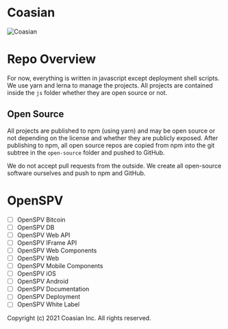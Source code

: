 # Coasian

![Coasian](https://github.com/coasian/coasian/blob/master/design-assets/coasian-landscape-dark.png)

# Repo Overview

For now, everything is written in javascript except deployment shell scripts.
We use yarn and lerna to manage the projects. All projects are contained inside
the <code>js</code> folder whether they are open source or not.

## Open Source
All projects are published to npm (using yarn) and may be open source or not
depending on the license and whether they are publicly exposed. After
publishing to npm, all open source repos are copied from npm into the git
subtree in the <code>open-source</code> folder and pushed to GitHub.

We do not accept pull requests from the outside. We create all open-source
software ourselves and push to npm and GitHub.

# OpenSPV

* [ ] OpenSPV Bitcoin
* [ ] OpenSPV DB
* [ ] OpenSPV Web API
* [ ] OpenSPV IFrame API
* [ ] OpenSPV Web Components
* [ ] OpenSPV Web
* [ ] OpenSPV Mobile Components
* [ ] OpenSPV iOS
* [ ] OpenSPV Android
* [ ] OpenSPV Documentation
* [ ] OpenSPV Deployment
* [ ] OpenSPV White Label

Copyright (c) 2021 Coasian Inc. All rights reserved.
